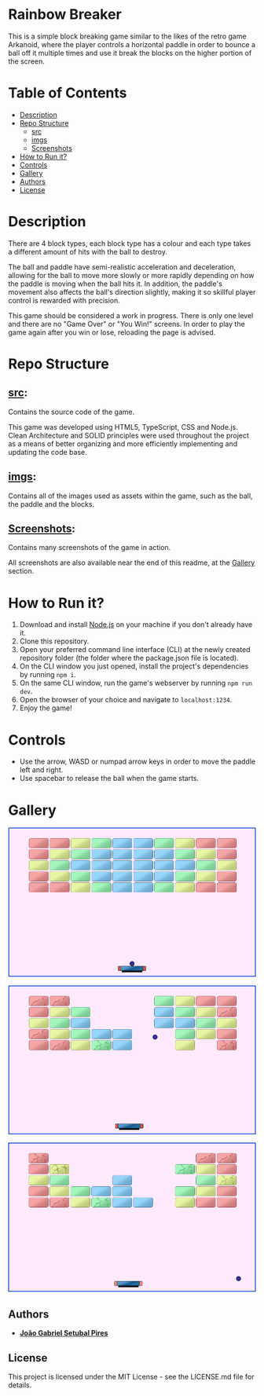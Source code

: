 # Rainbow Breaker

This is a simple block breaking game similar to the likes of the retro game Arkanoid, where the player controls a horizontal paddle in order to bounce a ball off it multiple times and use it break the blocks on the higher portion of the screen.

# Table of Contents
* [Description](https://github.com/jgspires/rainbow-breaker#Description)
* [Repo Structure](https://github.com/jgspires/rainbow-breaker#repo-structure)
  * [src](https://github.com/jgspires/rainbow-breaker#src)
  * [imgs](https://github.com/jgspires/rainbow-breaker#imgs)
  * [Screenshots](https://github.com/jgspires/rainbow-breaker#screenshots)
* [How to Run it?](https://github.com/jgspires/rainbow-breaker#how-to-run-it)
* [Controls](https://github.com/jgspires/rainbow-breaker#controls)
* [Gallery](https://github.com/jgspires/rainbow-breaker#gallery)
* [Authors](https://github.com/jgspires/rainbow-breaker#authors)
* [License](https://github.com/jgspires/rainbow-breaker#license)

# Description

There are 4 block types, each block type has a colour and each type takes a different amount of hits with the ball to destroy.

The ball and paddle have semi-realistic acceleration and deceleration, allowing for the ball to move more slowly or more rapidly depending on how the paddle is moving when the ball hits it. In addition, the paddle's movement also affects the ball's direction slightly, making it so skillful player control is rewarded with precision.

This game should be considered a work in progress. There is only one level and there are no "Game Over" or "You Win!" screens.
In order to play the game again after you win or lose, reloading the page is advised.

# Repo Structure

## [**src**](https://github.com/jgspires/rainbow-breaker/tree/main/src):

Contains the source code of the game.

This game was developed using HTML5, TypeScript, CSS and Node.js. Clean Architecture and SOLID principles were used throughout the project as a means of better organizing and more efficiently implementing and updating the code base.

## [**imgs**](https://github.com/jgspires/rainbow-breaker/tree/main/imgs):

Contains all of the images used as assets within the game, such as the ball, the paddle and the blocks.

## [**Screenshots**](https://github.com/jgspires/rainbow-breaker/tree/main/Screenshots):

Contains many screenshots of the game in action.

All screenshots are also available near the end of this readme, at the [Gallery](https://github.com/jgspires/rainbow-breaker#gallery) section.

# How to Run it?

1) Download and install [Node.js](https://nodejs.org/en/download/) on your machine if you don't already have it.
2) Clone this repository.
3) Open your preferred command line interface (CLI) at the newly created repository folder (the folder where the package.json file is located).
4) On the CLI window you just opened, install the project's dependencies by running `npm i`.
5) On the same CLI window, run the game's webserver by running `npm run dev`.
6) Open the browser of your choice and navigate to `localhost:1234`.
7) Enjoy the game!

# Controls

* Use the arrow, WASD or numpad arrow keys in order to move the paddle left and right.
* Use spacebar to release the ball when the game starts.

# Gallery

![alt text](Screenshots/GameStart.png?raw=true "Game Start")

![alt text](Screenshots/CaughtInTheMiddle.png?raw=true "Caught in the Middle")

![alt text](Screenshots/AboutToLose.png?raw=true "About to Lose")


## Authors

* [**João Gabriel Setubal Pires**](https://github.com/jgspires)

## License

This project is licensed under the MIT License - see the LICENSE.md file for details.

